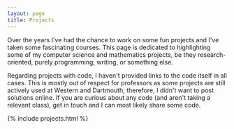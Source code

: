 ```yaml
---
layout: page
title: Projects
---
```


Over the years I've had the chance to work on some fun projects and I've taken some fascinating courses.
This page is dedicated to highlighting some of my computer science and mathematics projects,
be they research-oriented, purely programming, writing, or something else.

Regarding projects with code, I haven't provided links to the code itself in all cases.
This is mostly out of respect for professors as some projects are still actively used at Western and Dartmouth;
therefore, I didn't want to post solutions online.
If you are curious about any code (and aren't taking a relevant class), get in touch and I can most likely share some code.

<!-- see: _includes/projects.html -->
{% include projects.html %}
